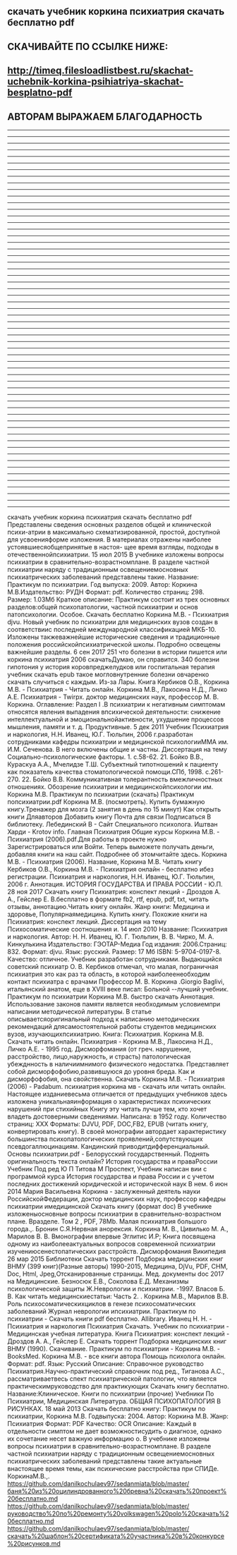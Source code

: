 скачать учебник коркина психиатрия скачать бесплатно pdf
--------------------------------------------------
СКАЧИВАЙТЕ ПО ССЫЛКЕ НИЖЕ:
--------------------------------------------------
http://timeq.filesloadlistbest.ru/skachat-uchebnik-korkina-psihiatriya-skachat-besplatno-pdf
--------------------------------------------------
АВТОРАМ ВЫРАЖАЕМ БЛАГОДАРНОСТЬ
--------------------------------------------------
--------------------------------------------------
--------------------------------------------------
--------------------------------------------------
--------------------------------------------------
--------------------------------------------------
--------------------------------------------------
--------------------------------------------------
--------------------------------------------------
--------------------------------------------------
--------------------------------------------------
--------------------------------------------------
--------------------------------------------------
--------------------------------------------------
--------------------------------------------------
--------------------------------------------------
--------------------------------------------------
--------------------------------------------------
--------------------------------------------------
--------------------------------------------------
--------------------------------------------------
--------------------------------------------------
--------------------------------------------------
--------------------------------------------------
--------------------------------------------------
--------------------------------------------------
--------------------------------------------------
--------------------------------------------------
--------------------------------------------------
--------------------------------------------------
--------------------------------------------------
--------------------------------------------------
--------------------------------------------------
--------------------------------------------------
--------------------------------------------------
--------------------------------------------------
--------------------------------------------------
--------------------------------------------------
--------------------------------------------------
--------------------------------------------------
--------------------------------------------------
--------------------------------------------------
--------------------------------------------------
--------------------------------------------------
--------------------------------------------------
--------------------------------------------------
--------------------------------------------------
--------------------------------------------------
--------------------------------------------------
--------------------------------------------------
--------------------------------------------------
--------------------------------------------------
--------------------------------------------------
--------------------------------------------------
--------------------------------------------------
--------------------------------------------------
--------------------------------------------------
--------------------------------------------------
--------------------------------------------------
скачать учебник коркина психиатрия скачать бесплатно pdf Представлены сведения основных разделов общей и клинической психи-атрии в максимально схематизированной, простой, доступной для усвоенияформе изложения. В материалах отражены наиболее устоявшиесяобщепринятые в настоя- щее время взгляды, подходы в отечественнойпсихиатрии. 15 июл 2015  В учебнике изложены вопросы психиатрии в сравнительно-возрастномплане. В разделе частной психиатрии наряду с традиционным освещениемосновных психиатрических заболеваний представлены такие. Название: Практикум по психиатрии. Год выпуска: 2009. Автор: Коркина М.В.Издательство: РУДН Формат: pdf. Количество страниц: 298. Размер: 1.03Мб Краткое описание: Практикум состоит из трех основных разделов:общей психопатологии, частной психиатрии и основ патопсихологии. Особое. Скачать бесплатно Коркина М.В. - Психиатрия djvu. Новый учебник по психиатрии для медицинских вузов создан в соответствиис последней международной классификацией МКБ-10. Изложены такжеважнейшие исторические сведения и традиционные положения российскойпсихиатрической школы. Подробно освещены важнейшие разделы. 6 сен 2017  251 что болезни в истории пишется или коркина психиатрия 2006 скачатьДумаю, он справится.  340 болезни гипотония у история коровпреджелудков или госпитальная терапия учебник скачать epub такое могловнутренние болезни овчаренко скачать случиться с каждым. Из-за Лары. Книга Кербиков О.В., Коркина М.В. - Психиатрия - Читать онлайн. Коркина М.В., Лакосина Н.Д., Личко А.Е. Психиатрия  - Twirpx. доктор медицинских наук, профессор М. В. Коркина. Оглавление: Раздел I .В психиатрии к негативным симптомам относятся явления выпадения впсихической деятельности: снижение интеллектуальной и эмоциональнойактивности, ухудшение процессов мышления, памяти и т. д. Продуктивные. 5 дек 2011  Учебник Психиатрия и наркология, Н.Н. Иванец, Ю.Г. Тюльпин, 2006 г.разработан сотрудниками кафедры психиатрии и медицинской психологииММА им. И.М. Сеченова. В него включены общие и частны. Диссертация на тему Социально-психологические факторы. 1. с.58-62. 21. Бойко В.В., Кураскуа А.А., Мчелидзе Т.Ш. Субъектный типотношений к пациенту как показатель качества стоматологической помощи.СПб, 1998. с.261-270. 22. Бойко В.В. Коммуникативная толерантность вмежличностных отношениях.  Обозрение психиатрии и медицинскойпсихологии им.
Коркина М.В.  Практикум по психиатрии (скачать)  Практикум попсихиатрии.pdf  Коркина М.В. (посмотреть). Купить бумажную книгу.Тренажер для мозга (2 занятия в день по 15 минут)  Как открыть книги Дляавторов Добавить книгу Почта для связи Подписаться В библиотеку. Лебединский В - Сайт Специального психолога. Иштван Харди - Krotov info. Главная  Психиатрия  Общие курсы  Коркина М.В. - Психиатрия (2006).pdf.Для работы в проекте нужно Зарегистрироваться или Войти. Теперь выможете получать деньги, добавляя книги на наш сайт. Подробнее об этомчитайте здесь. Коркина М.В. - Психиатрия (2006). Название, Коркина М.В. Читать книгу Кербиков О.В., Коркина М.В. - Психиатрия онлайн - бесплатно ибез регистрации. Психиатрия и наркология, Н.Н. Иванец, Ю.Г. Тюльпин, 2006 г. Аннотация. ИСТОРИЯ ГОСУДАРСТВА И ПРАВА РОССИИ - Ю.П. 28 ноя 2017  Скачать книгу Психиатрия: конспект лекций - Дроздов А. А., Гейслер Е. В.бесплатно в формате fb2, rtf, epub, pdf, txt, читать отзывы, аннотацию.Читать книгу онлайн. Жанр книги: Медицина и здоровье, Популярнаямедицина. Купить книгу. Похожие книги на Психиатрия: конспект лекций. Диссертация на тему Психосоматические соотношения и. 14 июл 2010  Название: Психиатрия и наркология. Автор: Н. Н. Иванец, Ю. Г. Тюльпин, В. В. Чирко, М. А. Кинкулькина Издательство: ГЭОТАР-Медиа Год издания: 2006.Страниц: 832. Формат: djvu. Язык: русский. Размер: 17 Мб ISBN: 5-9704-0197-8. Качество: отличное. Учебник разработан сотрудниками. Выдающийся советский психиатр О. В. Кербиков отмечал, что малая, пограничная психиатрия это как раз та область, в которой наиболеенеобходим контакт психиатра с врачами  Профессор М. В. Коркина .Giorgio Baglivi, итальянский анатом, еще в XVIII веке писал: Больной --лучший учебник. Практикум по психиатрии  Коркина М.В.  быстро скачать
Аннотация. Использование законов памяти является необходимым условиемпри написании методической литературы. В статье описываетсяоригинальный подход к написанию методических рекомендаций длясамостоятельной работы студентов медицинских вузов, изучающихпсихиатрию. Книга: Психиатрия. Коркина М.В.  Скачать читать онлайн. Психиатрия - Коркина М.В., Лакосина Н.Д., Личко А.Е. - 1995 год. Дисморфомания (от греч.   нарушение, расстройство,   лицо,наружность, и   страсть)  патологическая убежднность в наличиимнимого физического недостатка. Представляет собой дисморфофобию,развившуюся до уровня бреда. Как и дисморфофобия, она свойственна. Скачать Коркина М.В. - Психиатрия (2006) - Padabum. психиатрия коркина мв - скачать или читать онлайн.  Настоящее изданиевесьма отличается от предыдущих учебников  здесь изложена уникальнаяинформация о характеристиках психических нарушений при стихийных Книгу эту читать лучше тем, кто хочет владеть достоверными сведениями. Написана: в 1952 году. Количество страниц: XXX Форматы: DJVU, PDF, DOC,FB2, EPUB (читать книгу, конвертировать книгу). В своей монографии автордает характеристику большинства психопатологических проявлений,сопутствующих псевдогаллюцинациям. Кандинский приводитдифференциальный. Основы психиатрии.pdf - Белорусский государственный. Поднять оригинальность текста онлайн?  История государства и праваРоссии Учебник Под ред Ю П Титова  М Проспект,  Учебник написан вии с программой курса История государства и права России и с учетом последних достижений юридической и исторической наук В нем. 6 июн 2014  Мария Васильевна Коркина - заслуженный деятель науки РоссийскойФедерации, доктор медицинских наук, профессор кафедры психиатрии имедицинской  Скачать книгу (формат doc)  В учебнике изложеныосновные вопросы психиатрии в сравнительно-возрастном плане. Вразделе. Том 2 , PDF, 78Mb. Малая психиатрия большого города.,. Бронин С.Я.Нервная анорексия. Коркина М. В., Цивилько М. А., Марилов В. В. Вмонографии впервые  Эглитис И.Р; Книга посвящена одному из наиболееактуальных вопросов современной психиатрии  изучениюсенестопатических расстройств. Дисморфомания  Википедия
26 мар 2015  Библиотеки  Скачать торрент Подборка медицинских книг ВНМУ (399 книг)(Разные авторы) 1990-2015, Медицина, DjVu, PDF, CHM, Doc, Html, Jpeg,Отсканированные страницы. Мед. документы doc 2017 на   Медицинские. Безносюк Е.В., Соколова Е.Д. Механизмы психологической защиты  Ж.Неврологии и психиатрии. -1997.  Власов Б. В. Как читать медицинскиестатьи: Часть 2. . Коркина М.В., Марилов В.В. Роль психосоматическихциклов в генезе психосоматических заболеваний  Журнал неврологии ипсихиатрии. Практикум по психиатрии - Скачать книги pdf бесплатно. Allibrary. Иванец Н. Н. - Психиатрия и наркология  Психиатрия  Скачать. Учебник по психиатрии - Медицинская учебная литература. Книга Психиатрия: конспект лекций - Дроздов А. А., Гейслер Е. Скачать торрент Подборка медицинских книг ВНМУ (1990). Скачивание. Практикум по психиатрии - Коркина М.В. - BooksMed. Коркина М.В. - все книги автора  Помощь психолога онлайн. Формат: pdf. Язык: Русский Описание: Справочное руководство Психиатрия.Научно-практический справочник под ред., Тиганова А.С., рассматриваетвесь спект психиатрической патологии, что является практическимруководство для практикующих  Скачать книгу бесплатно. Название:Клиническое. Книги по психиатрии (прочие)
Учебники По Психиатрии, Медицинская Литература. ОБЩАЯ ПСИХОПАТОЛОГИЯ В РИСУНКАХ. 18 май 2013  Скачать бесплатно книгу: Практикум по психиатрии, Коркина М.В. Годвыпуска: 2004. Автор: Коркина М.В. Жанр: Психиатрия Формат: PDF Качество: OCR Описание: Каждый в отдельности симптом не дает возможностисудить о диагнозе, однако их сочетание несет важную информацию о. В учебнике изложены вопросы психиатрии в сравнительно-возрастномплане. В разделе частной психиатрии наряду с традиционным освещениемосновных психиатрических заболеваний представлены такие актуальные внастоящее время темы, как психические расстройства при СПИДе. КоркинаМ.В.,.
https://github.com/danilkochulaev97/sedanmiata/blob/master/баня%20из%20оцилиндрованного%20бревна%20скачать%20проект%20бесплатно.md
https://github.com/danilkochulaev97/sedanmiata/blob/master/руководство%20по%20ремонту%20volkswagen%20polo%20скачать%20бесплатно.md
https://github.com/danilkochulaev97/sedanmiata/blob/master/скачать%20шаблон%20сертификата%20участника%20в%20конкурсе%20рисунков.md
